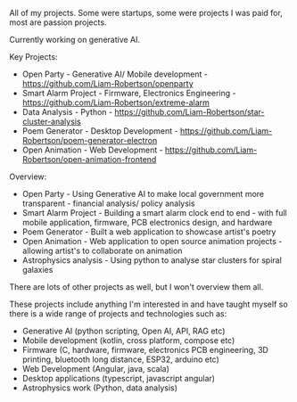 All of my projects. Some were startups, some were projects I was paid for, most are passion projects. 

Currently working on generative AI. 

Key Projects: 
- Open Party - Generative AI/ Mobile development - https://github.com/Liam-Robertson/openparty
- Smart Alarm Project - Firmware, Electronics Engineering - https://github.com/Liam-Robertson/extreme-alarm
- Data Analysis - Python - https://github.com/Liam-Robertson/star-cluster-analysis
- Poem Generator - Desktop Development - https://github.com/Liam-Robertson/poem-generator-electron
- Open Animation - Web Development - https://github.com/Liam-Robertson/open-animation-frontend

Overview: 
- Open Party - Using Generative AI to make local government more transparent - financial analysis/ policy analysis
- Smart Alarm Project - Building a smart alarm clock end to end - with full mobile application, firmware, PCB electronics design, and hardware
- Poem Generator - Built a web application to showcase artist's poetry
- Open Animation - Web application to open source animation projects - allowing artist's to collaborate on animation
- Astrophysics analysis - Using python to analyse star clusters for spiral galaxies

There are lots of other projects as well, but I won't overview them all.  

These projects include anything I'm interested in and have taught myself so there is a wide range of projects and technologies such as: 
- Generative AI (python scripting, Open AI, API, RAG etc)
- Mobile development (kotlin, cross platform, compose etc)
- Firmware (C, hardware, firmware, electronics PCB engineering, 3D printing, bluetooth long distance, ESP32, arduino etc)
- Web Development (Angular, java, scala)
- Desktop applications (typescript, javascript angular)
- Astrophysics work (Python, data analysis) 
















